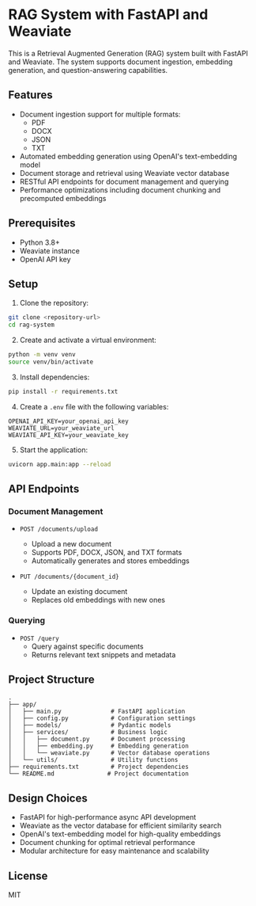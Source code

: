 # RAG System with FastAPI and Weaviate

This is a Retrieval Augmented Generation (RAG) system built with FastAPI and Weaviate. The system supports document ingestion, embedding generation, and question-answering capabilities.

## Features

- Document ingestion support for multiple formats:
  - PDF
  - DOCX
  - JSON
  - TXT
- Automated embedding generation using OpenAI's text-embedding model
- Document storage and retrieval using Weaviate vector database
- RESTful API endpoints for document management and querying
- Performance optimizations including document chunking and precomputed embeddings

## Prerequisites

- Python 3.8+
- Weaviate instance
- OpenAI API key

## Setup

1. Clone the repository:
```bash
git clone <repository-url>
cd rag-system
```

2. Create and activate a virtual environment:
```bash
python -m venv venv
source venv/bin/activate
```

3. Install dependencies:
```bash
pip install -r requirements.txt
```

4. Create a `.env` file with the following variables:
```
OPENAI_API_KEY=your_openai_api_key
WEAVIATE_URL=your_weaviate_url
WEAVIATE_API_KEY=your_weaviate_key
```

5. Start the application:
```bash
uvicorn app.main:app --reload
```

## API Endpoints

### Document Management

- `POST /documents/upload`
  - Upload a new document
  - Supports PDF, DOCX, JSON, and TXT formats
  - Automatically generates and stores embeddings

- `PUT /documents/{document_id}`
  - Update an existing document
  - Replaces old embeddings with new ones

### Querying

- `POST /query`
  - Query against specific documents
  - Returns relevant text snippets and metadata

## Project Structure

```
.
├── app/
│   ├── main.py              # FastAPI application
│   ├── config.py            # Configuration settings
│   ├── models/              # Pydantic models
│   ├── services/            # Business logic
│   │   ├── document.py      # Document processing
│   │   ├── embedding.py     # Embedding generation
│   │   └── weaviate.py      # Vector database operations
│   └── utils/               # Utility functions
├── requirements.txt         # Project dependencies
└── README.md               # Project documentation
```

## Design Choices

- FastAPI for high-performance async API development
- Weaviate as the vector database for efficient similarity search
- OpenAI's text-embedding model for high-quality embeddings
- Document chunking for optimal retrieval performance
- Modular architecture for easy maintenance and scalability

## License

MIT 